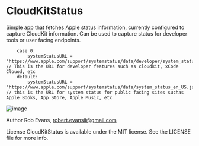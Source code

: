 # CloudKitStatus


Simple app that fetches Apple status information, currently configured to capture CloudKit information. Can be used to capture status for developer tools or user facing endpoints.

        case 0:
            systemStatusURL = "https://www.apple.com/support/systemstatus/data/developer/system_status_en_US.js" // This is the URL for developer features such as cloudkit, xCode Clouod, etc
        default:
            systemStatusURL = "https://www.apple.com/support/systemstatus/data/system_status_en_US.js" // this is the URL for system status for public facing sites suchas   Apple Books, App Store, Apple Music, etc

![image](https://user-images.githubusercontent.com/2520545/160118846-36be2d7d-9767-4b68-aa85-6ee537ce0bcd.png)

Author
Rob Evans, robert.evansii@gmail.com

License
CloudKitStatus is available under the MIT license. See the LICENSE file for more info.
